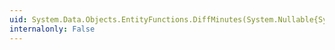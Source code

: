 ```yaml
---
uid: System.Data.Objects.EntityFunctions.DiffMinutes(System.Nullable{System.DateTimeOffset},System.Nullable{System.DateTimeOffset})
internalonly: False
---
```

